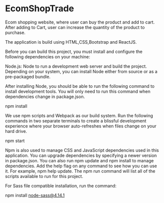 # EcomShopTrade
Ecom shopping website, where user can buy the product and add to cart. After adding to Cart, user can increase the quantity of the product to purchase.

The application is build using HTML,CSS,Bootstrap and ReactJS.

Before you can build this project, you must install and configure the following dependencies on your machine:


Node.js: Node to run a development web server and build the project.
Depending on your system, you can install Node either from source or as a pre-packaged bundle.

After installing Node, you should be able to run the following command to install development tools.
You will only need to run this command when dependencies change in package.json.

npm install

We use npm scripts and Webpack as our build system.
Run the following commands in two separate terminals to create a blissful development experience where your browser
auto-refreshes when files change on your hard drive.

npm start

Npm is also used to manage CSS and JavaScript dependencies used in this application. You can upgrade dependencies by
specifying a newer version in package.json. You can also run npm update and npm install to manage dependencies.
Add the help flag on any command to see how you can use it. For example, npm help update.
The npm run command will list all of the scripts available to run for this project.

For Sass file compatible installation, run the command:

npm install node-sass@4.14.1
